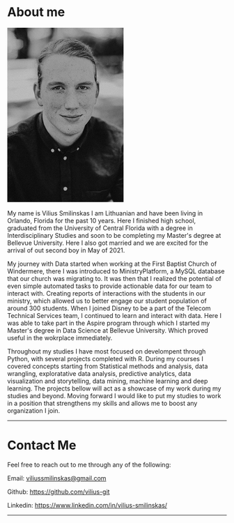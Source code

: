 # About me
![A picture of me](my-picture.png)

My name is Vilius Smilinskas I am Lithuanian and have been living in Orlando, Florida for the past 10 years. Here I finished high school, graduated from the University of Central Florida with a degree in Interdisciplinary Studies and soon to be completing my Master's degree at Bellevue University. Here I also got married and we are excited for the arrival of out second boy in May of 2021.

My journey with Data started when working at the First Baptist Church of Windermere, there I was introduced to MinistryPlatform, a MySQL database that our church was migrating to. It was then that I realized the potential of even simple automated tasks to provide actionable data for our team to interact with. Creating reports of interactions with the students in our ministry, which allowed us to better engage our student population of around 300 students. When I joined Disney to be a part of the Telecom Technical Services team, I continued to learn and interact with data. Here I was able to take part in the Aspire program through which I started my Master's degree in Data Science at Bellevue University. Which proved useful in the wokrplace immediately.

Throughout my studies I have most focused on develompent through Python, with several projects completed with R. During my courses I covered concepts starting from Statistical methods and analysis, data wrangling, exploratative data analysis, predictive analytics, data visualization and storytelling, data mining, machine learning and deep learning. The projects bellow will act as a showcase of my work during my studies and beyond. Moving forward I would like to put my studies to work in a position that strengthens my skills and allows me to boost any organization I join. 

----
# Contact Me

Feel free to reach out to me through any of the following:

Email: viliussmilinskas@gmail.com 

Github: https://github.com/vilius-git 

Linkedin: https://www.linkedin.com/in/vilius-smilinskas/


----

